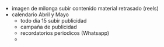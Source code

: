 - imagen de milonga subir contenido material retrasado (reels)
- calendario Abril y Mayo 
    - todo dia 15 subir publicidad
    - campaña de publicidad
    - recordatorios periodicos (Whatsapp)
    - 
